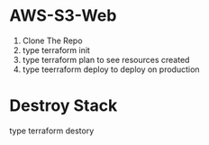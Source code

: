 # AWS-S3-Web

1. Clone The Repo
2. type terraform init
3. type terraform plan to see resources created
4. type teerraform deploy to deploy on production

# Destroy Stack
type terraform destory
